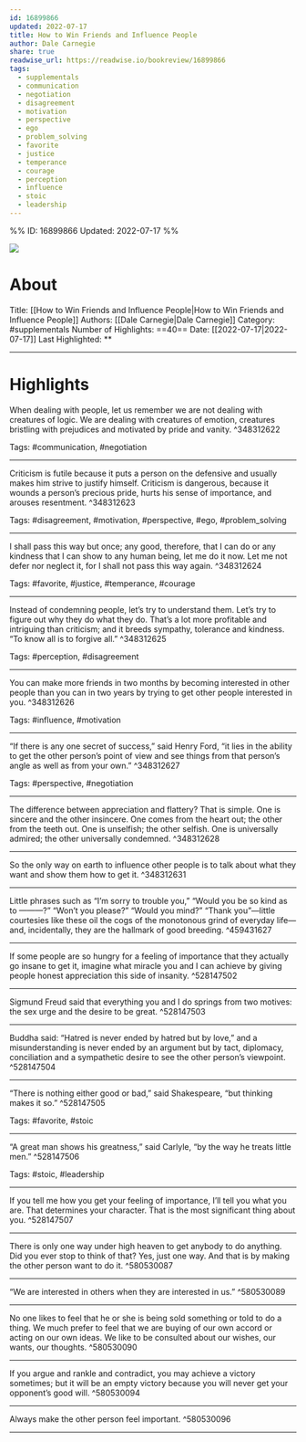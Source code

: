 ```yaml
---
id: 16899866
updated: 2022-07-17
title: How to Win Friends and Influence People
author: Dale Carnegie
share: true
readwise_url: https://readwise.io/bookreview/16899866
tags:
  - supplementals
  - communication
  - negotiation
  - disagreement
  - motivation
  - perspective
  - ego
  - problem_solving
  - favorite
  - justice
  - temperance
  - courage
  - perception
  - influence
  - stoic
  - leadership
---
```


%%
ID: 16899866
Updated: 2022-07-17
%%

![]( https://images-na.ssl-images-amazon.com/images/I/51NVtjOrnqL._SL500_.jpg)

# About
Title: [[How to Win Friends and Influence People|How to Win Friends and Influence People]]
Authors: [[Dale Carnegie|Dale Carnegie]]
Category: #supplementals
Number of Highlights: ==40==
Date: [[2022-07-17|2022-07-17]]
Last Highlighted: **

---

# Highlights

When dealing with people, let us remember we are not dealing with creatures of logic. We are dealing with creatures of emotion, creatures bristling with prejudices and motivated by pride and vanity. ^348312622

Tags: #communication, #negotiation

---
Criticism is futile because it puts a person on the defensive and usually makes him strive to justify himself. Criticism is dangerous, because it wounds a person’s precious pride, hurts his sense of importance, and arouses resentment. ^348312623

Tags: #disagreement, #motivation, #perspective, #ego, #problem_solving

---
I shall pass this way but once; any good, therefore, that I can do or any kindness that I can show to any human being, let me do it now. Let me not defer nor neglect it, for I shall not pass this way again. ^348312624

Tags: #favorite, #justice, #temperance, #courage

---
Instead of condemning people, let’s try to understand them. Let’s try to figure out why they do what they do. That’s a lot more profitable and intriguing than criticism; and it breeds sympathy, tolerance and kindness. “To know all is to forgive all.” ^348312625

Tags: #perception, #disagreement

---
You can make more friends in two months by becoming interested in other people than you can in two years by trying to get other people interested in you. ^348312626

Tags: #influence, #motivation

---
“If there is any one secret of success,” said Henry Ford, “it lies in the ability to get the other person’s point of view and see things from that person’s angle as well as from your own.” ^348312627

Tags: #perspective, #negotiation

---
The difference between appreciation and flattery? That is simple. One is sincere and the other insincere. One comes from the heart out; the other from the teeth out. One is unselfish; the other selfish. One is universally admired; the other universally condemned. ^348312628

---
So the only way on earth to influence other people is to talk about what they want and show them how to get it. ^348312631

---
Little phrases such as “I’m sorry to trouble you,” “Would you be so kind as to ———?” “Won’t you please?” “Would you mind?” “Thank you”—little courtesies like these oil the cogs of the monotonous grind of everyday life—and, incidentally, they are the hallmark of good breeding. ^459431627

---
If some people are so hungry for a feeling of importance that they actually go insane to get it, imagine what miracle you and I can achieve by giving people honest appreciation this side of insanity. ^528147502

---
Sigmund Freud said that everything you and I do springs from two motives: the sex urge and the desire to be great. ^528147503

---
Buddha said: “Hatred is never ended by hatred but by love,” and a misunderstanding is never ended by an argument but by tact, diplomacy, conciliation and a sympathetic desire to see the other person’s viewpoint. ^528147504

---
“There is nothing either good or bad,” said Shakespeare, “but thinking makes it so.” ^528147505

Tags: #favorite, #stoic

---
“A great man shows his greatness,” said Carlyle, “by the way he treats little men.” ^528147506

Tags: #stoic, #leadership

---
If you tell me how you get your feeling of importance, I’ll tell you what you are. That determines your character. That is the most significant thing about you. ^528147507

---
There is only one way under high heaven to get anybody to do anything. Did you ever stop to think of that? Yes, just one way. And that is by making the other person want to do it. ^580530087

---
“We are interested in others when they are interested in us.” ^580530089

---
No one likes to feel that he or she is being sold something or told to do a thing. We much prefer to feel that we are buying of our own accord or acting on our own ideas. We like to be consulted about our wishes, our wants, our thoughts. ^580530090

---
If you argue and rankle and contradict, you may achieve a victory sometimes; but it will be an empty victory because you will never get your opponent’s good will. ^580530094

---
Always make the other person feel important. ^580530096

---